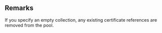 ## Remarks  
 If you specify an empty collection, any existing certificate             references are removed from the pool.